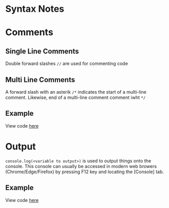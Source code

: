 # Syntax Notes 

# Comments

## Single Line Comments
Double forward slashes `//` are used for commenting code

## Multi Line Comments
A forward slash with an asterik `/*` indicates the start of a multi-line comment. Likewise, end of a multi-line comment comment iwht `*/`

## Example
View code [here](./basics/../comments.js)

# Output
`console.log(<variable to output>)` is used to output things onto the console. This console can usually be accessed in modern web browers (Chrome/Edge/Firefox) by pressing F12 key and locating the [Console] tab.

## Example
View code [here](./basics/../hello-world.js)

